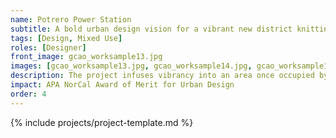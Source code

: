 ```yaml
---
name: Potrero Power Station
subtitle: A bold urban design vision for a vibrant new district knitting the storied Dogpatch neighborhood with San Francisco’s southeast waterfront
tags: [Design, Mixed Use]
roles: [Designer]
front_image: gcao_worksample13.jpg
images: [gcao_worksample13.jpg, gcao_worksample14.jpg, gcao_worksample15.jpg, gcao_worksample16.jpg, gcao_worksample17.jpg]
description: The project infuses vibrancy into an area once occupied by industry and power generation. Introducing significant housing density, essential community services, and publicly accessible open space all within a transit-oriented, adaptively reused, industrial shoreline site.
impact: APA NorCal Award of Merit for Urban Design
order: 4
---
```


{% include projects/project-template.md %}